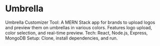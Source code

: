 # Umbrella
Umbrella Customizer Tool: A MERN Stack app for brands to upload logos and preview them on umbrellas in various colors. Features logo upload, color selection, and real-time preview.  Tech: React, Node.js, Express, MongoDB Setup: Clone, install dependencies, and run.
